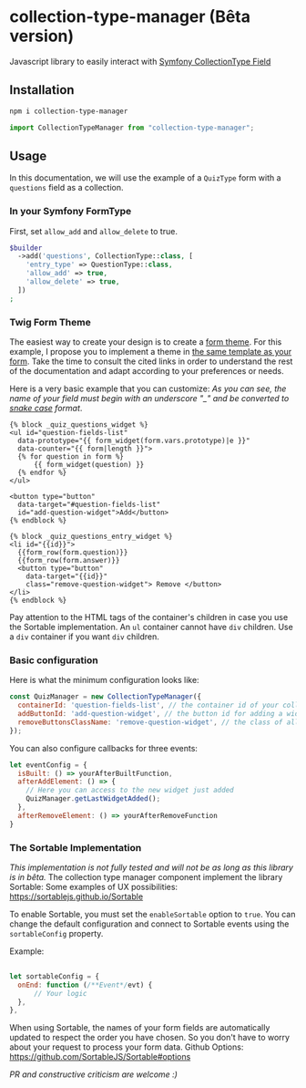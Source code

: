 # collection-type-manager (Bêta version)

Javascript library to easily interact with [Symfony CollectionType Field](https://symfony.com/doc/current/reference/forms/types/collection.html#adding-and-removing-items) 

## Installation
```bash
npm i collection-type-manager
```
```js
import CollectionTypeManager from "collection-type-manager";
```
## Usage
In this documentation, we will use the example of a `QuizType` form with a `questions` field as a collection.

### In your Symfony FormType
First, set `allow_add` and `allow_delete` to true.
```php
$builder  
  ->add('questions', CollectionType::class, [  
    'entry_type' => QuestionType::class,  
    'allow_add' => true,  
    'allow_delete' => true,  
  ])  
;
```
### Twig Form Theme
The easiest way to create your design is to create a [form theme](https://symfony.com/doc/current/form/form_themes.html). For this example, I propose you to implement a theme in [the same template as your form](https://symfony.com/doc/current/form/form_themes.html#creating-a-form-theme-in-the-same-template-as-the-form). 
Take the time to consult the cited links in order to understand the rest of the documentation and adapt according to your preferences or needs.

Here is a very basic example that you can customize:
*As you can see, the name of your field must begin with an underscore "_" and be converted to [snake case](https://en.wikipedia.org/wiki/Snake_case) format*.

```twig
{% block _quiz_questions_widget %}  
<ul id="question-fields-list" 
  data-prototype="{{ form_widget(form.vars.prototype)|e }}" 
  data-counter="{{ form|length }}">  
  {% for question in form %}  
      {{ form_widget(question) }}  
  {% endfor %}  
</ul>  
  
<button type="button" 
  data-target="#question-fields-list" 
  id="add-question-widget">Add</button>  
{% endblock %}  
  
{% block _quiz_questions_entry_widget %}  
<li id="{{id}}">  
  {{form_row(form.question)}} 
  {{form_row(form.answer)}} 
  <button type="button" 
    data-target="{{id}}" 
    class="remove-question-widget"> Remove </button>  
</li>
{% endblock %}
```
Pay attention to the HTML tags of the container's children in case you use the Sortable implementation. 
An `ul` container cannot have `div` children. Use a `div` container if you want `div` children.

### Basic configuration
Here is what the minimum configuration looks like:
```js
const QuizManager = new CollectionTypeManager({  
  containerId: 'question-fields-list', // the container id of your collection
  addButtonId: 'add-question-widget', // the button id for adding a widget
  removeButtonsClassName: 'remove-question-widget', // the class of all the remove buttons
});
```
You can also configure callbacks for three events:
```js
let eventConfig = {
  isBuilt: () => yourAfterBuiltFunction,  
  afterAddElement: () => {  
    // Here you can access to the new widget just added
    QuizManager.getLastWidgetAdded();
  },  
  afterRemoveElement: () => yourAfterRemoveFunction
}
```
### The Sortable Implementation
*This implementation is not fully tested and will not be as long as this library is in bêta.*
The collection type manager component implement the library Sortable:
Some examples of UX possibilities: https://sortablejs.github.io/Sortable

To enable Sortable, you must set the `enableSortable` option to `true`. 
You can change the default configuration and connect to Sortable events using the `sortableConfig` property.

Example:
```js
  
let sortableConfig = {  
  onEnd: function (/**Event*/evt) {  
      // Your logic
  },  
},
```
When using Sortable, the names of your form fields are automatically updated to respect the order you have chosen. So you don't have to worry about your request to process your form data.
Github Options: https://github.com/SortableJS/Sortable#options

*PR and constructive criticism are welcome :)*